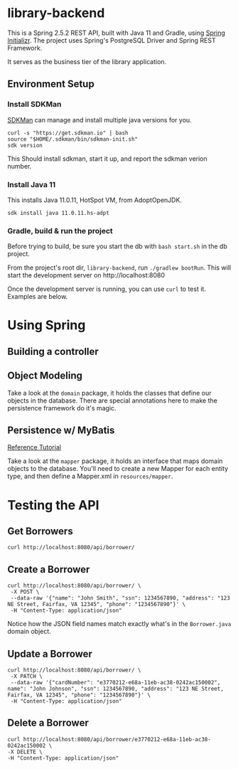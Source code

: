 # library-backend

This is a Spring 2.5.2 REST API, built with Java 11 and Gradle, using [Spring Initializr](https://start.spring.io/).  The project uses Spring's PostgreSQL Driver and Spring REST Framework.

It serves as the business tier of the library application.

## Environment Setup

### Install SDKMan

[SDKMan](https://sdkman.io/install) can manage and install multiple java versions for you.

```
curl -s "https://get.sdkman.io" | bash
source "$HOME/.sdkman/bin/sdkman-init.sh"
sdk version
```

This Should install sdkman, start it up, and report the sdkman verion number.

### Install Java 11

This installs Java 11.0.11, HotSpot VM, from AdoptOpenJDK.

```
sdk install java 11.0.11.hs-adpt
```

### Gradle, build & run the project

Before trying to build, be sure you start the db with `bash start.sh` in the db project.

From the project's root dir, `library-backend`, run `./gradlew bootRun`.  This will start the development server on http://localhost:8080

Once the development server is running, you can use `curl` to test it.  Examples are below.

# Using Spring

## Building a controller

## Object Modeling

Take a look at the `domain` package, it holds the classes that define our objects in the database.  There are special annotations here to make the persistence framework do it's magic.

## Persistence w/ MyBatis

[Reference Tutorial](https://www.programmersought.com/article/47604488909/)

Take a look at the `mapper` package, it holds an interface that maps domain objects to the database.  You'll need to create a new Mapper for each entity type, and then define a Mapper.xml in `resources/mapper`.

# Testing the API

## Get Borrowers

```
curl http://localhost:8080/api/borrower/
```

## Create a Borrower

```
curl http://localhost:8080/api/borrower/ \
 -X POST \
 --data-raw '{"name": "John Smith", "ssn": 1234567890, "address": "123 NE Street, Fairfax, VA 12345", "phone": "1234567890"}' \
 -H "Content-Type: application/json"
```

Notice how the JSON field names match exactly what's in the `Borrower.java` domain object.

## Update a Borrower

```
curl http://localhost:8080/api/borrower/ \
 -X PATCH \
 --data-raw '{"cardNumber": "e3770212-e68a-11eb-ac38-0242ac150002", name": "John Johnson", "ssn": 1234567890, "address": "123 NE Street, Fairfax, VA 12345", "phone": "1234567890"}' \
 -H "Content-Type: application/json"
```


## Delete a Borrower

```
curl http://localhost:8080/api/borrower/e3770212-e68a-11eb-ac38-0242ac150002 \
-X DELETE \
-H "Content-Type: application/json"
```